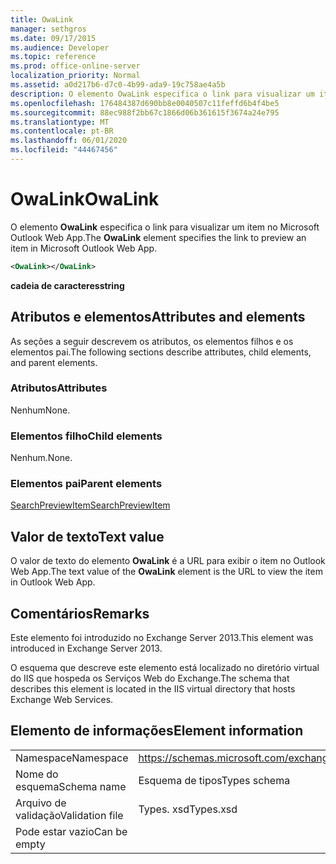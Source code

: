 ```yaml
---
title: OwaLink
manager: sethgros
ms.date: 09/17/2015
ms.audience: Developer
ms.topic: reference
ms.prod: office-online-server
localization_priority: Normal
ms.assetid: a0d217b6-d7c0-4b99-ada9-19c758ae4a5b
description: O elemento OwaLink especifica o link para visualizar um item no Microsoft Outlook Web App.
ms.openlocfilehash: 176484387d690bb8e0040507c11feffd6b4f4be5
ms.sourcegitcommit: 88ec988f2bb67c1866d06b361615f3674a24e795
ms.translationtype: MT
ms.contentlocale: pt-BR
ms.lasthandoff: 06/01/2020
ms.locfileid: "44467456"
---
```

# <a name="owalink"></a><span data-ttu-id="c66b9-103">OwaLink</span><span class="sxs-lookup"><span data-stu-id="c66b9-103">OwaLink</span></span>

<span data-ttu-id="c66b9-104">O elemento **OwaLink** especifica o link para visualizar um item no Microsoft Outlook Web App.</span><span class="sxs-lookup"><span data-stu-id="c66b9-104">The **OwaLink** element specifies the link to preview an item in Microsoft Outlook Web App.</span></span> 
  
```XML
<OwaLink></OwaLink>
```

 <span data-ttu-id="c66b9-105">**cadeia de caracteres**</span><span class="sxs-lookup"><span data-stu-id="c66b9-105">**string**</span></span>
## <a name="attributes-and-elements"></a><span data-ttu-id="c66b9-106">Atributos e elementos</span><span class="sxs-lookup"><span data-stu-id="c66b9-106">Attributes and elements</span></span>

<span data-ttu-id="c66b9-107">As seções a seguir descrevem os atributos, os elementos filhos e os elementos pai.</span><span class="sxs-lookup"><span data-stu-id="c66b9-107">The following sections describe attributes, child elements, and parent elements.</span></span>
  
### <a name="attributes"></a><span data-ttu-id="c66b9-108">Atributos</span><span class="sxs-lookup"><span data-stu-id="c66b9-108">Attributes</span></span>

<span data-ttu-id="c66b9-109">Nenhum</span><span class="sxs-lookup"><span data-stu-id="c66b9-109">None.</span></span>
  
### <a name="child-elements"></a><span data-ttu-id="c66b9-110">Elementos filho</span><span class="sxs-lookup"><span data-stu-id="c66b9-110">Child elements</span></span>

<span data-ttu-id="c66b9-111">Nenhum.</span><span class="sxs-lookup"><span data-stu-id="c66b9-111">None.</span></span>
  
### <a name="parent-elements"></a><span data-ttu-id="c66b9-112">Elementos pai</span><span class="sxs-lookup"><span data-stu-id="c66b9-112">Parent elements</span></span>

[<span data-ttu-id="c66b9-113">SearchPreviewItem</span><span class="sxs-lookup"><span data-stu-id="c66b9-113">SearchPreviewItem</span></span>](searchpreviewitem.md)
  
## <a name="text-value"></a><span data-ttu-id="c66b9-114">Valor de texto</span><span class="sxs-lookup"><span data-stu-id="c66b9-114">Text value</span></span>

<span data-ttu-id="c66b9-115">O valor de texto do elemento **OwaLink** é a URL para exibir o item no Outlook Web App.</span><span class="sxs-lookup"><span data-stu-id="c66b9-115">The text value of the **OwaLink** element is the URL to view the item in Outlook Web App.</span></span> 
  
## <a name="remarks"></a><span data-ttu-id="c66b9-116">Comentários</span><span class="sxs-lookup"><span data-stu-id="c66b9-116">Remarks</span></span>

<span data-ttu-id="c66b9-117">Este elemento foi introduzido no Exchange Server 2013.</span><span class="sxs-lookup"><span data-stu-id="c66b9-117">This element was introduced in Exchange Server 2013.</span></span>
  
<span data-ttu-id="c66b9-118">O esquema que descreve este elemento está localizado no diretório virtual do IIS que hospeda os Serviços Web do Exchange.</span><span class="sxs-lookup"><span data-stu-id="c66b9-118">The schema that describes this element is located in the IIS virtual directory that hosts Exchange Web Services.</span></span>
  
## <a name="element-information"></a><span data-ttu-id="c66b9-119">Elemento de informações</span><span class="sxs-lookup"><span data-stu-id="c66b9-119">Element information</span></span>

|||
|:-----|:-----|
|<span data-ttu-id="c66b9-120">Namespace</span><span class="sxs-lookup"><span data-stu-id="c66b9-120">Namespace</span></span>  <br/> |https://schemas.microsoft.com/exchange/services/2006/types  <br/> |
|<span data-ttu-id="c66b9-121">Nome do esquema</span><span class="sxs-lookup"><span data-stu-id="c66b9-121">Schema name</span></span>  <br/> |<span data-ttu-id="c66b9-122">Esquema de tipos</span><span class="sxs-lookup"><span data-stu-id="c66b9-122">Types schema</span></span>  <br/> |
|<span data-ttu-id="c66b9-123">Arquivo de validação</span><span class="sxs-lookup"><span data-stu-id="c66b9-123">Validation file</span></span>  <br/> |<span data-ttu-id="c66b9-124">Types. xsd</span><span class="sxs-lookup"><span data-stu-id="c66b9-124">Types.xsd</span></span>  <br/> |
|<span data-ttu-id="c66b9-125">Pode estar vazio</span><span class="sxs-lookup"><span data-stu-id="c66b9-125">Can be empty</span></span>  <br/> ||
   


